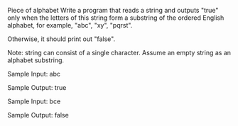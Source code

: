 Piece of alphabet
Write a program that reads a string and outputs "true" only when the letters of this string form a substring of the ordered English alphabet, for example, "abc", "xy", "pqrst".

Otherwise, it should print out "false".

Note: string can consist of a single character. Assume an empty string as an alphabet substring.


Sample Input:
abc

Sample Output:
true


Sample Input:
bce

Sample Output:
false

